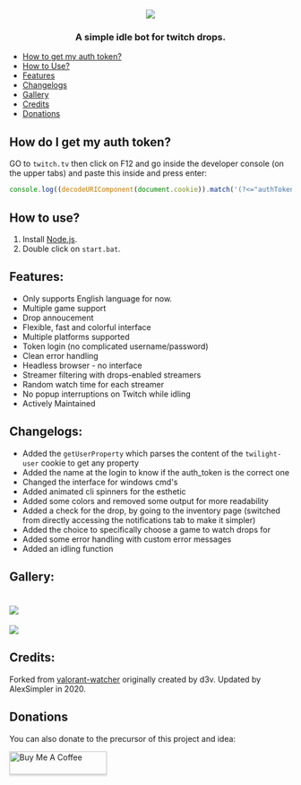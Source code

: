 <h1 align="center"><img src="https://i.imgur.com/ie0oZQP.png"/></h1>

<h3 align="center">A simple idle bot for twitch drops.</h3>

- [How to get my auth token?](#How-do-I-get-my-auth-token)
- [How to Use?](#How-to-use)
- [Features](#Features)
- [Changelogs](#Changelogs)
- [Gallery](#Gallery)
- [Credits](#Credits)
- [Donations](#Donations)

## How do I get my auth token?
GO to `twitch.tv` then click on F12 and go inside the developer console (on the upper tabs) and paste this inside and press enter:
```js
console.log((decodeURIComponent(document.cookie)).match('(?<="authToken":")[a-zA-z0-9]+')[0]);
```

## How to use?
1. Install [Node.js](https://nodejs.org/en/).
2. Double click on `start.bat`.

## Features:
- Only supports English language for now.
- Multiple game support
- Drop annoucement
- Flexible, fast and colorful interface
- Multiple platforms supported
- Token login (no complicated username/password)
- Clean error handling
- Headless browser - no interface
- Streamer filtering with drops-enabled streamers
- Random watch time for each streamer
- No popup interruptions on Twitch while idling
- Actively Maintained

## Changelogs:<br>
- Added the `getUserProperty` which parses the content of the `twilight-user` cookie to get any property<br>
- Added the name at the login to know if the auth_token is the correct one<br>
- Changed the interface for windows cmd's<br>
- Added animated cli spinners for the esthetic<br>
- Added some colors and removed some output for more readability<br>
- Added a check for the drop, by going to the inventory page (switched from directly accessing the notifications tab to make it simpler)<br>
- Added the choice to specifically choose a game to watch drops for<br>
- Added some error handling with custom error messages<br>
- Added an idling function

## Gallery:
![](https://i.imgur.com/qh5JXMz.png)
===================================
![](https://i.imgur.com/hfBxXMR.png)

## Credits:
Forked from [valorant-watcher](https://github.com/D3vl0per/Valorant-watcher) originally created by d3v. 
Updated by AlexSimpler in 2020.

## Donations
You can also donate to the precursor of this project and idea:

<a href="https://www.buymeacoffee.com/D3v" target="_blank"><img src="https://www.buymeacoffee.com/assets/img/custom_images/orange_img.png" alt="Buy Me A Coffee" style="height: 41px !important;width: 174px !important;box-shadow: 0px 3px 2px 0px rgba(190, 190, 190, 0.5) !important;-webkit-box-shadow: 0px 3px 2px 0px rgba(190, 190, 190, 0.5) !important;" ></a>
